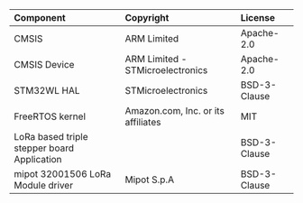 | Component                                    | Copyright                          | License                                          |
|:---------                                    |:----------                         |:-------                                          |
| CMSIS                                        | ARM Limited                        | Apache-2.0                                       |
| CMSIS Device                                 | ARM Limited - STMicroelectronics   | Apache-2.0                                       |
| STM32WL HAL                                  | STMicroelectronics                 | BSD-3-Clause                                     |
| FreeRTOS kernel                              | Amazon.com, Inc. or its affiliates | MIT                                              |
| LoRa based triple stepper board Application  |                                    | BSD-3-Clause                                     |
| mipot 32001506 LoRa Module driver            | Mipot S.p.A                        | BSD-3-Clause                                     |